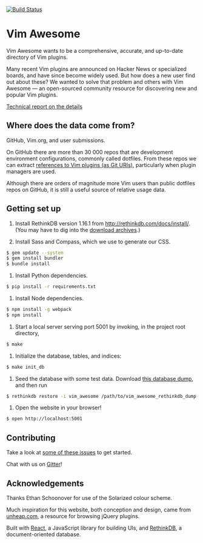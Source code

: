 [![Build Status](https://travis-ci.org/vim-awesome/vim-awesome.svg?branch=master)](https://travis-ci.org/vim-awesome/vim-awesome)

# Vim Awesome

Vim Awesome wants to be a comprehensive, accurate, and up-to-date directory of
Vim plugins.

Many recent Vim plugins are announced on Hacker News or specialized boards, and
have since become widely used. But how does a new user find out about these? We
wanted to solve that problem and others with Vim Awesome — an open-sourced
community resource for discovering new and popular Vim plugins.

[Technical report on the details](https://www.dropbox.com/s/24owxihtek7vau9/report.pdf?dl=0)

## Where does the data come from?

GitHub, Vim.org, and user submissions.

On GitHub there are more than 30 000 repos that are development environment
configurations, commonly called dotfiles. From these repos we can extract
[references to Vim plugins (as Git URIs)](https://github.com/divad12/dotfiles/blob/master/.vimrc#L23),
particularly when plugin managers are used.

Although there are orders of magnitude more Vim users than public dotfiles
repos on GitHub, it is still a useful source of relative usage data.

## Getting set up

<!-- TODO(david): Don't hardcode version here. -->
1. Install RethinkDB version 1.16.1 from http://rethinkdb.com/docs/install/.
  (You may have to dig into the
  [download archives](http://download.rethinkdb.com/).)

1. Install Sass and Compass, which we use to generate our CSS.

  ```sh
  $ gem update --system
  $ gem install bundler
  $ bundle install
  ```

1. Install Python dependencies.

  ```sh
  $ pip install -r requirements.txt
  ```

1. Install Node dependencies.

  ```sh
  $ npm install -g webpack
  $ npm install
  ```

1. Start a local server serving port 5001 by invoking, in the project root
   directory,

  ```sh
  $ make
  ```

1. Initialize the database, tables, and indices:

  ```sh
  $ make init_db
  ```

1. Seed the database with some test data. Download [this database dump](https://github.com/divad12/vim-awesome/releases/download/v1.1/rethinkdb_dump_2016-03-08.tar.gz), and then run


  ```sh
  $ rethinkdb restore -i vim_awesome /path/to/vim_awesome_rethinkdb_dump.tar.gz
  ```

1. Open the website in your browser!

  ```sh
  $ open http://localhost:5001
  ```

## Contributing

Take a look at [some of these issues](https://github.com/divad12/vim-awesome/issues?labels=easyfix&state=open) to get started.

Chat with us on [Gitter](https://gitter.im/divad12/vim-awesome)!

## Acknowledgements

Thanks Ethan Schoonover for use of the Solarized colour scheme.

Much inspiration for this website, both conception and design, came from
[unheap.com](http://unheap.com), a resource for browsing jQuery plugins.

Built with [React](http://facebook.github.io/react/), a JavaScript library for
building UIs, and [RethinkDB](http://rethinkdb.com/), a document-oriented
database.
